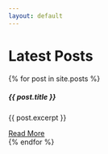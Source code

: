 ```yaml
---
layout: default
---
```

<h1>Latest Posts</h1>

{% for post in site.posts %}
  <div class="card mt-4">
    <div class="card-body">
      <h5 class="card-title">{{ post.title }}</h5>
      <p class="card-text">{{ post.excerpt }}</p>
      <a href="{{ post.url }}" class="btn btn-primary">Read More</a>
    </div>
  </div>
{% endfor %}
